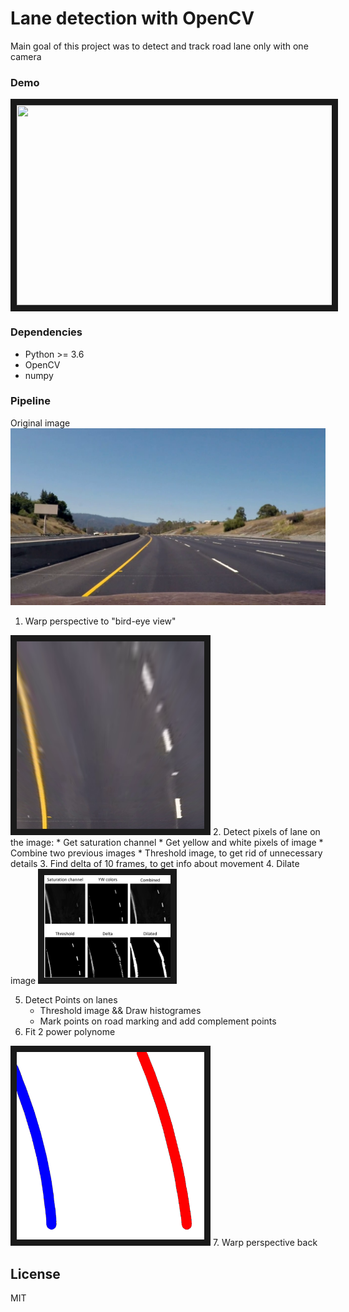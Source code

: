 # Lane detection with OpenCV
Main goal of this project was to detect and track road lane only with one camera
### Demo
<a href="http://www.youtube.com/watch?feature=player_embedded&v=Cr9Jy1n9ZdU
" target="_blank"><img src="http://img.youtube.com/vi/Cr9Jy1n9ZdU/0.jpg" 
 width="640" height="320" border="10" /></a>
### Dependencies
* Python >= 3.6 
* OpenCV
* numpy

### Pipeline

Original image
<img src="https://github.com/MarkiianAtUCU/LaneDetection/blob/master/content/img_0.png"/>
1. Warp perspective to "bird-eye view"
<img src="https://github.com/MarkiianAtUCU/LaneDetection/blob/master/content/img_1.png" width="300" height="300" border="10" />
2. Detect pixels of lane on the image:
    * Get saturation channel
    * Get yellow and white pixels of image
    * Combine two previous images
    * Threshold image, to get rid of unnecessary details
3. Find delta of 10 frames, to get info about movement
4. Dilate image
    <img src="https://github.com/MarkiianAtUCU/LaneDetection/blob/master/content/Step_2.png" width="40%" border="10"/>

5. Detect Points on lanes
    * Threshold image && Draw histogrames
    * Mark points on road marking and add complement points
6. Fit 2 power polynome
<img src="https://github.com/MarkiianAtUCU/LaneDetection/blob/master/content/img_11.png" width="300" height="300" border="10" />
7. Warp perspective back

License
----

MIT